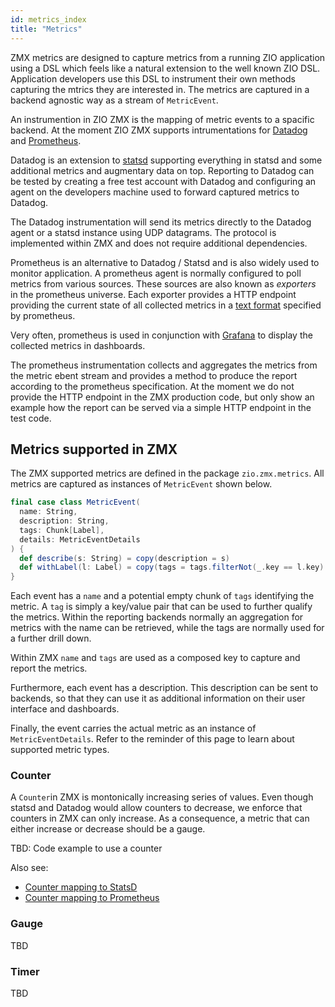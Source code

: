 ```yaml
---
id: metrics_index
title: "Metrics"
---
```

ZMX metrics are designed to capture metrics from a running ZIO application using a DSL which feels like a natural extension to the well known
ZIO DSL. Application developers use this DSL to instrument their own methods capturing the mtrics they are interested in. The metrics are captured
in a backend agnostic way as a stream of `MetricEvent`. 

An instrumention in ZIO ZMX is the mapping of metric events to a spacific backend. At the moment ZIO ZMX supports intrumentations for 
[Datadog](https://www.datadoghq.com/) and [Prometheus](https://prometheus.io).

Datadog is an extension to [statsd](https://github.com/statsd/statsd) supporting everything in statsd and some additional metrics and 
augmentary data on top. Reporting to Datadog can be tested by creating a free test account with Datadog and configuring an agent on the 
developers machine used to forward captured metrics to Datadog. 

The Datadog instrumentation will send its metrics directly to the Datadog agent or a statsd instance using UDP datagrams. The protocol is 
implemented within ZMX and does not require additional dependencies. 

Prometheus is an alternative to Datadog / Statsd and is also widely used to monitor application. A prometheus agent is normally configured 
to poll metrics from various sources. These sources are also known as _exporters_ in the prometheus universe. Each exporter provides a HTTP 
endpoint providing the current state of all collected metrics in a [text format](https://prometheus.io/docs/instrumenting/exposition_formats/)
specified by prometheus. 

Very often, prometheus is used in conjunction with [Grafana](https://grafana.com/) to display the collected metrics in dashboards.

The prometheus instrumentation collects and aggregates the metrics from the metric ebent stream and provides a method to produce the report 
according to the prometheus specification. At the moment we do not provide the HTTP endpoint in the ZMX production code, but only show an 
example how the report can be served via a simple HTTP endpoint in the test code. 

## Metrics supported in ZMX

The ZMX supported metrics are defined in the package `zio.zmx.metrics`. All metrics are captured as instances of `MetricEvent` shown below. 

```scala
final case class MetricEvent(
  name: String,
  description: String,
  tags: Chunk[Label],
  details: MetricEventDetails
) {
  def describe(s: String) = copy(description = s)
  def withLabel(l: Label) = copy(tags = tags.filterNot(_.key == l.key) ++ Chunk(l))
}
```

Each event has a `name` and a potential empty chunk of `tags` identifying the metric. A `tag` is simply a key/value pair that can be used
to further qualify the metrics. Within the reporting backends normally an aggregation for metrics with the name can be retrieved, while 
the tags are normally used for a further drill down. 

Within ZMX `name` and `tags` are used as a composed key to capture and report the metrics. 

Furthermore, each event has a description. This description can be sent to backends, so that they can use it as additional information 
on their user interface and dashboards.

Finally, the event carries the actual metric as an instance of `MetricEventDetails`. Refer to the reminder of this page to learn about supported 
metric types.

### Counter 

A `Counter`in ZMX is montonically increasing series of values. Even though statsd and Datadog would allow counters to decrease, we enforce that 
counters in ZMX can only increase. As a consequence, a metric that can either increase or decrease should be a gauge. 

TBD: Code example to use a counter 

Also see:

* [Counter mapping to StatsD](/zio-zmx/docs/metrics/metrics_mappings#counter)
* [Counter mapping to Prometheus](/zio-zmx/docs/metrics/metrics_mappings#counter-1)

### Gauge 

TBD

### Timer 

TBD
